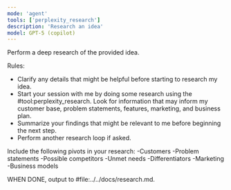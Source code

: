 ```yaml
---
mode: 'agent'
tools: ['perplexity_research']
description: 'Research an idea'
model: GPT-5 (copilot)
---
```


Perform a deep research of the provided idea.

Rules:
- Clarify any details that might be helpful before starting to research my idea.
- Start your session with me by doing some research using the #tool:perplexity_research. Look for information that may inform my customer base, problem statements, features, marketing, and business plan.
- Summarize your findings that might be relevant to me before beginning the next step.
- Perform another research loop if asked.

Include the following pivots in your research:
-Customers
-Problem statements
-Possible competitors
-Unmet needs
-Differentiators
-Marketing
-Business models

WHEN DONE, output to #file:../../docs/research.md.